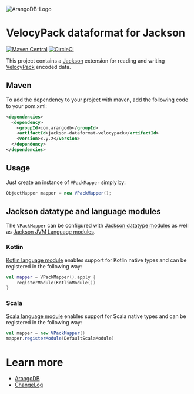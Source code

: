 ![ArangoDB-Logo](https://user-images.githubusercontent.com/3998723/207981337-79d49127-48fc-4c7c-9411-8a688edca1dd.png)

# VelocyPack dataformat for Jackson

[![Maven Central](https://maven-badges.herokuapp.com/maven-central/com.arangodb/jackson-dataformat-velocypack/badge.svg)](https://maven-badges.herokuapp.com/maven-central/com.arangodb/jackson-dataformat-velocypack)
[![CircleCI](https://dl.circleci.com/status-badge/img/gh/arangodb/jackson-dataformat-velocypack/tree/main.svg?style=svg)](https://dl.circleci.com/status-badge/redirect/gh/arangodb/jackson-dataformat-velocypack/tree/main)

This project contains a [Jackson](https://github.com/FasterXML/jackson) extension for reading and writing [VelocyPack](https://github.com/arangodb/velocypack) encoded data.

## Maven

To add the dependency to your project with maven, add the following code to your pom.xml:

```XML
<dependencies>
  <dependency>
    <groupId>com.arangodb</groupId>
    <artifactId>jackson-dataformat-velocypack</artifactId>
    <version>x.y.z</version>
  </dependency>
</dependencies>
```

## Usage

Just create an instance of `VPackMapper` simply by:

```java
ObjectMapper mapper = new VPackMapper();
```

## Jackson datatype and language modules

The `VPackMapper` can be configured with [Jackson datatype modules](https://github.com/FasterXML/jackson#third-party-datatype-modules)
as well as [Jackson JVM Language modules](https://github.com/FasterXML/jackson#jvm-language-modules).

### Kotlin

[Kotlin language module](https://github.com/FasterXML/jackson-module-kotlin) enables support for Kotlin native types 
and can be registered in the following way:

```kotlin
val mapper = VPackMapper().apply {
    registerModule(KotlinModule())
}
```

### Scala

[Scala language module](https://github.com/FasterXML/jackson-module-scala) enables support for Scala native types 
and can be registered in the following way:

```scala
val mapper = new VPackMapper()
mapper.registerModule(DefaultScalaModule)
```

# Learn more

- [ArangoDB](https://www.arangodb.com/)
- [ChangeLog](ChangeLog.md)
